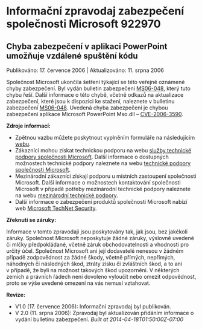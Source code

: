 ﻿---
Title: Informační zpravodaj zabezpečení společnosti Microsoft 922970

TOCTitle: 922970

ms:assetid: 922970

ms:mtpsurl: https://technet.microsoft.com/cs-CZ/library/922970(v=Security.10)

ms:contentKeyID: 61223550

---

# Informační zpravodaj zabezpečení společnosti Microsoft 922970 #

## Chyba zabezpečení v aplikaci PowerPoint umožňuje vzdálené spuštění kódu ##

Publikováno: 17. července 2006 | Aktualizováno: 11. srpna 2006

Společnost Microsoft ukončila šetření týkající se této veřejně oznámené chyby zabezpečení. Byl vydán bulletin zabezpečení [MS06-048](http://technet.microsoft.com/security/bulletin/ms06-048), který tuto chybu řeší. Další informace o této chybě, včetně odkazů na aktualizace zabezpečení, které jsou k dispozici ke stažení, naleznete v bulletinu zabezpečení [MS06-048](http://technet.microsoft.com/security/bulletin/ms06-048). Uvedená chyba zabezpečení je chybou zabezpečení aplikace Microsoft PowerPoint Mso.dll – [CVE-2006-3590](http://www.cve.mitre.org/cgi-bin/cvename.cgi?name=cve-2006-3590).

**Zdroje informací:**

* Zpětnou vazbu můžete poskytnout vyplněním formuláře na následujícím [webu](https://support.microsoft.com/common/survey.aspx?scid=sw;en;1257&amp;amp;showpage=1&amp;amp;ws=technet&amp;amp;sd=tech).
* Zákazníci mohou získat technickou podporu na webu [služby technické podpory společnosti Microsoft](http://go.microsoft.com/fwlink/?linkid=21131). Další informace o dostupných možnostech technické podpory naleznete na webu [technické podpory společnosti Microsoft](http://support.microsoft.com/).
* Mezinárodní zákazníci získají podporu u místních zastoupení společnosti Microsoft. Další informace o možnostech kontaktování společnosti Microsoft v případě potřeby mezinárodní technické podpory naleznete na webu [mezinárodní technické podpory](http://go.microsoft.com/fwlink/?linkid=21155).
* Další informace o zabezpečení produktů společnosti Microsoft nabízí web [Microsoft TechNet Security](http://www.microsoft.com/cze/technet/security/).

**Zřeknutí se záruky:**

Informace v tomto zpravodaji jsou poskytovány tak, jak jsou, bez jakékoli záruky. Společnost Microsoft neposkytuje žádné záruky, výslovně uvedené či mlčky předpokládané, včetně záruk obchodovatelnosti a vhodnosti pro určitý účel. Společnost Microsoft ani její dodavatelé nenesou v žádném případě zodpovědnost za žádné škody, včetně přímých, nepřímých, náhodných či následných škod, ztráty zisku či zvláštních škod, a to ani v případě, že byli na možnost takových škod upozorněni. V některých zemích a právních řádech není dovoleno vyloučit nebo omezit odpovědnost, proto se výše uvedené omezení na vás nemusí vztahovat.

**Revize:**

* V1.0 (17. července 2006): Informační zpravodaj byl publikován.
* V 2.0 (11. srpna 2006): Zpravodaj byl aktualizován přidáním informace o vydání bulletinu zabezpečení.
*Built at 2014-04-18T01:50:00Z-07:00*